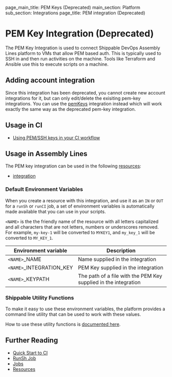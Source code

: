 page_main_title: PEM Keys (Deprecated)
main_section: Platform
sub_section: Integrations
page_title: PEM integration (Deprecated)

# PEM Key Integration (Deprecated)

The PEM Key Integration is used to connect Shippable DevOps Assembly Lines platform to VMs that allow PEM based auth. This is typically used to SSH in and then run activities on the machine. Tools like Terraform and Ansible use this to execute scripts on a machine.

## Adding account integration

Since this integration has been deprecated, you cannot create new account integrations for it, but can only edit/delete the exisiting pem-key integrations. You can use the [pemKeys](/platform/integration/pemKey) integration instead which will work exactly the same way as the deprecated pem-key integration.

## Usage in CI

* [Using PEM/SSH keys in your CI workflow](/ci/ssh-keys/)

## Usage in Assembly Lines

The PEM key integration can be used in the following [resources](/platform/workflow/resource/overview/):

* [integration](/platform/workflow/resource/integration)

### Default Environment Variables
When you create a resource with this integration, and use it as an `IN` or `OUT` for a `runSh` or `runCI` job, a set of environment variables is automatically made available that you can use in your scripts.

`<NAME>` is the the friendly name of the resource with all letters capitalized and all characters that are not letters, numbers or underscores removed. For example, `my-key-1` will be converted to `MYKEY1`, and `my_key_1` will be converted to `MY_KEY_1`.

| Environment variable						| Description                         |
| ------------- 								|------------------------------------ |
| `<NAME>`\_NAME   			| Name supplied in the integration |
| `<NAME>`\_INTEGRATION\_KEY				| PEM Key supplied in the integration |
| `<NAME>`\_KEYPATH				| The path of a file with the PEM Key supplied in the integration |

### Shippable Utility Functions
To make it easy to use these environment variables, the platform provides a command line utility that can be used to work with these values.

How to use these utility functions is [documented here](/platform/tutorial/workflow/using-shipctl).

## Further Reading
* [Quick Start to CI](/getting-started/ci-sample)
* [RunSh Job](/platform/workflow/job/runsh)
* [Jobs](/platform/workflow/job/overview)
* [Resources](/platform/workflow/resource/overview)
